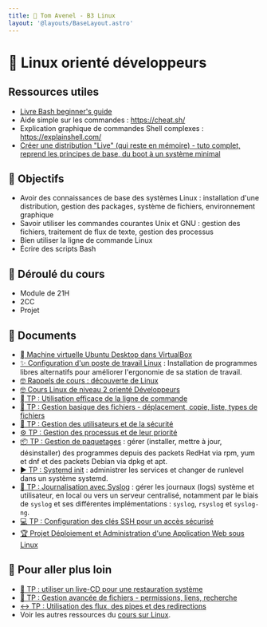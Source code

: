 ```yaml
---
title: 🐧 Tom Avenel - B3 Linux
layout: '@layouts/BaseLayout.astro'
---
```


# 🐧 Linux orienté développeurs

## Ressources utiles

- [Livre Bash beginner's guide](https://ftp.traduc.org/doc-vf/guides/Bash-Beginners-Guide/)
- Aide simple sur les commandes : <https://cheat.sh/>
- Explication graphique de commandes Shell complexes : <https://explainshell.com/>
- [Créer une distribution "Live" (qui reste en mémoire) - tuto complet, reprend les principes de base, du boot à un système minimal](https://zestedesavoir.com/tutoriels/268/creer-son-premier-rim-linux/)

## 🎯 Objectifs

- Avoir des connaissances de base des systèmes Linux : installation d'une distribution, gestion des packages, système de fichiers, environnement graphique
- Savoir utiliser les commandes courantes Unix et GNU : gestion des fichiers, traitement de flux de texte, gestion des processus
- Bien utiliser la ligne de commande Linux
- Écrire des scripts Bash

## 📅 Déroulé du cours

- Module de 21H
- 2CC
- Projet

## 📑 Documents

- [󰕈 Machine virtuelle Ubuntu Desktop dans VirtualBox](/cours/linux/installation/tp-installation-vbox-ubuntu-workstation)
- [✨ Configuration d'un poste de travail Linux](/cours/linux/installation/tp-env-dev) : Installation de programmes libres alternatifs pour améliorer l'ergonomie de sa station de travail.
- [🤓 Rappels de cours : découverte de Linux](/cours/linux/linux-cours-niveau1)
- [🤓 Cours Linux de niveau 2 orienté Développeurs](/esgi/b3/linux-dev/cours)
- [  TP : Utilisation efficace de la ligne de commande](/cours/linux/tp-ligne-commande)
- [📂 TP : Gestion basique des fichiers - déplacement, copie, liste, types de fichiers](/cours/linux/tp-fichiers)
- [👥 TP : Gestion des utilisateurs et de la sécurité](/cours/linux/tp-utilisateurs)
- [⚙️ TP : Gestion des processus et de leur priorité](/cours/linux/tp-process)
- [📦 TP : Gestion de paquetages](/cours/linux/tp-rpm-apt) : gérer (installer, mettre à jour, désinstaller) des programmes depuis des packets RedHat via rpm, yum et dnf et des packets Debian via dpkg et apt.
- [▶️ TP : Systemd init](/cours/linux/tp-systemd) : administrer les services et changer de runlevel dans un système systemd.
- [📜 TP : Journalisation avec Syslog](/cours/linux/tp-syslog) : gérer les journaux (logs) système et utilisateur, en local ou vers un serveur centralisé, notamment par le biais de `syslog` et ses différentes implémentations : `syslog`, `rsyslog` et `syslog-ng`.
- [💻 TP : Configuration des clés SSH pour un accès sécurisé](/cours/devops/tp_ssh)
- [🏆 Projet Déploiement et Administration d'une Application Web sous Linux](/esgi/b3/linux-dev/projet)

## 🚀 Pour aller plus loin

- [📀 TP : utiliser un live-CD pour une restauration système](/cours/linux/tp-rescue)
- [📁 TP : Gestion avancée de fichiers - permissions, liens, recherche](/cours/linux/tp-fichiers-avance)
- [↔️ TP : Utilisation des flux, des pipes et des redirections ](/cours/linux/tp-redirections)
- Voir les autres ressources du [cours sur Linux](/cours/linux).
